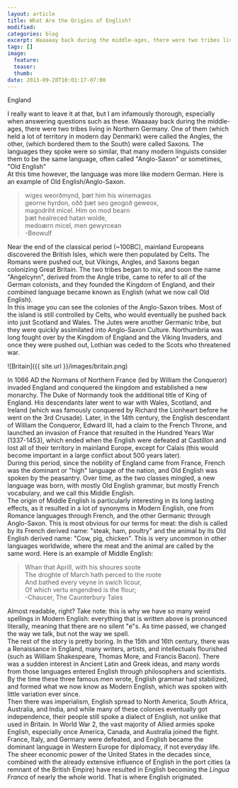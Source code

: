 ```yaml
---
layout: article
title: What Are the Origins of English?
modified:
categories: blog
excerpt: Waaaaay back during the middle-ages, there were two tribes living in Northern Germany.  One of them (which held a lot of territory in modern day Denmark) were called the Angles, the other, (which bordered them to the South) were called Saxons.  
tags: []
image:
  feature:
  teaser:
  thumb:
date: 2013-09-28T10:01:17-07:00
---
```


England

I really want to leave it at that, but I am infamously thorough, especially when answering questions such as these. Waaaaay back during the middle-ages, there were two tribes living in Northern Germany.  One of them (which held a lot of territory in modern day Denmark) were called the Angles, the other, (which bordered them to the South) were called Saxons.  The languages they spoke were so similar, that many modern linguists consider them to be the same language, often called "Anglo-Saxon" or sometimes, "Old English"  
At this time however, the language was more like modern German.  Here is an example of Old English/Anglo-Saxon. 

>wiges weorðmynd,         þæt him his winemagas   
georne hyrdon,         oðð þæt seo geogoð geweox,   
magodriht micel.         Him on mod bearn   
þæt healreced         hatan wolde,   
medoærn micel,         men gewyrcean   
-Beowulf


Near the end of the classical period (~100BC), mainland Europeans discovered the British Isles, which were then populated by Celts.  The Romans were pushed out, but Vikings, Angles, and Saxons began colonizing Great Britain.  The two tribes began to mix, and soon the name "Angelcynn", derived from the Angle tribe, came to refer to all of the German colonists, and they founded the Kingdom of England, and their combined language became known as English (what we now call Old English).    
In this image you can see the colonies of the Anglo-Saxon tribes.  Most of the island is still controlled by Celts, who would eventually be pushed back into just Scotland and Wales. The Jutes were another Germanic tribe, but they were quickly assimilated into Anglo-Saxon Culture.  Northumbria was long fought over by the Kingdom of England and the Viking Invaders, and once they were pushed out, Lothian was ceded to the Scots who threatened war. 

![Britain]({{ site.url }}/images/britain.png)

In 1066 AD the Normans of Northern France (led by William the Conqueror) invaded England and conquered the kingdom and established a new monarchy.  The Duke of Normandy took the additional title of King of England.  His descendants later went to war with Wales, Scotland, and Ireland (which was famously conquered by Richard the Lionheart before he went on the 3rd Crusade).  Later, in the 14th century, the English descendant of William the Conqueror, Edward III, had a claim to the French Throne, and launched an invasion of France that resulted in the Hundred Years War (1337-1453), which ended when the English were defeated at Castillon and lost all of their territory in mainland Europe, except for Calais (this would become important in a large conflict about 500 years later).  
During this period, since the nobility of England came from France, French was the dominant or "high" language of the nation, and Old English was spoken by the peasantry.  Over time, as the two classes mingled, a new language was born, with mostly Old English grammar, but mostly French vocabulary, and we call this Middle English.   
The origin of Middle English is particularly interesting in its long lasting effects, as it resulted in a lot of synonyms in Modern English, one from Romance languages through French, and the other Germanic through Anglo-Saxon.  This is most obvious for our terms for meat: the dish is called by its French derived name: "steak, ham, poultry" and the animal by its Old English derived name: "Cow, pig, chicken".  This is very uncommon in other languages worldwide, where the meat and the animal are called by the same word. Here is an example of Middle English:

>Whan that Aprill, with his shoures soote  
The droghte of March hath perced to the roote  
And bathed every veyne in swich licour,  
Of which vertu engendred is the flour;  
-Chaucer, The Caunterbury Tales  


Almost readable, right? Take note: this is why we have so many weird spellings in Modern English: everything that is written above is pronounced literally, meaning that there are no silent "e"s.  As time passed, we changed the way we talk, but not the way we spell.  
The rest of the story is pretty boring.  In the 15th and 16th century, there was a Renaissance in England, many writers, artists, and intellectuals flourished (such as William Shakespeare, Thomas More, and Francis Bacon).  There was a sudden interest in Ancient Latin and Greek ideas, and many words from those languages entered English through philosophers and scientists.  By the time these three famous men wrote, English grammar had stabilized, and formed what we now know as Modern English, which was spoken with little variation ever since.   
Then there was imperialism, English spread to North America, South Africa, Australia, and India, and while many of these colonies eventually got independence, their people still spoke a dialect of English, not unlike that used in Britain. In World War 2, the vast majority of Allied armies spoke English, especially once America, Canada, and Australia joined the fight.  France, Italy, and Germany were defeated, and English became the dominant language in Western Europe for diplomacy, if not everyday life. The sheer economic power of the United States in the decades since, combined with the already extensive influence of English in the port cities (a remnant of the British Empire) have resulted in English becoming the *Lingua Franca* of nearly the whole world. 
That is where English originated.
